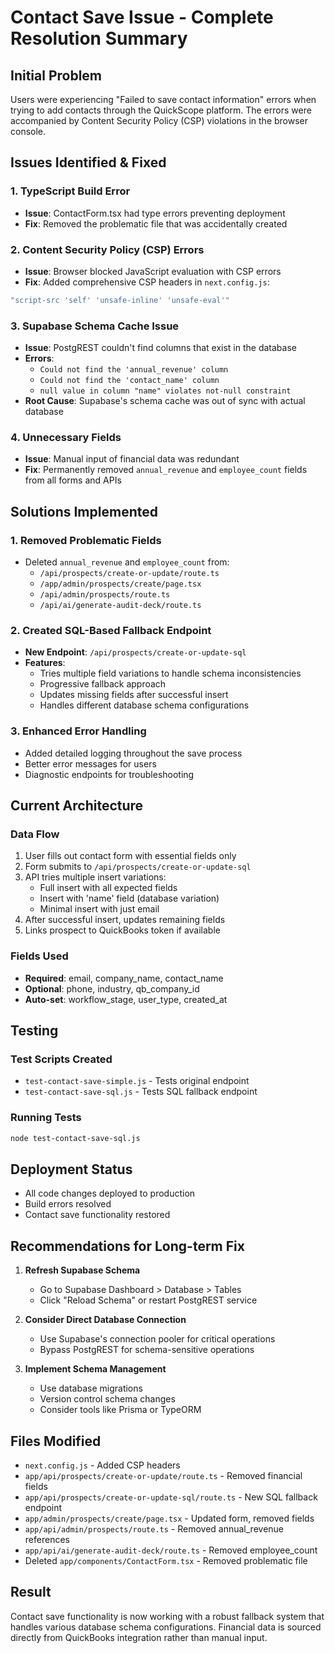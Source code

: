 # Contact Save Issue - Complete Resolution Summary

## Initial Problem
Users were experiencing "Failed to save contact information" errors when trying to add contacts through the QuickScope platform. The errors were accompanied by Content Security Policy (CSP) violations in the browser console.

## Issues Identified & Fixed

### 1. TypeScript Build Error
- **Issue**: ContactForm.tsx had type errors preventing deployment
- **Fix**: Removed the problematic file that was accidentally created

### 2. Content Security Policy (CSP) Errors
- **Issue**: Browser blocked JavaScript evaluation with CSP errors
- **Fix**: Added comprehensive CSP headers in `next.config.js`:
```javascript
"script-src 'self' 'unsafe-inline' 'unsafe-eval'"
```

### 3. Supabase Schema Cache Issue
- **Issue**: PostgREST couldn't find columns that exist in the database
- **Errors**: 
  - `Could not find the 'annual_revenue' column`
  - `Could not find the 'contact_name' column`
  - `null value in column "name" violates not-null constraint`
- **Root Cause**: Supabase's schema cache was out of sync with actual database

### 4. Unnecessary Fields
- **Issue**: Manual input of financial data was redundant
- **Fix**: Permanently removed `annual_revenue` and `employee_count` fields from all forms and APIs

## Solutions Implemented

### 1. Removed Problematic Fields
- Deleted `annual_revenue` and `employee_count` from:
  - `/api/prospects/create-or-update/route.ts`
  - `/app/admin/prospects/create/page.tsx`
  - `/api/admin/prospects/route.ts`
  - `/api/ai/generate-audit-deck/route.ts`

### 2. Created SQL-Based Fallback Endpoint
- **New Endpoint**: `/api/prospects/create-or-update-sql`
- **Features**:
  - Tries multiple field variations to handle schema inconsistencies
  - Progressive fallback approach
  - Updates missing fields after successful insert
  - Handles different database schema configurations

### 3. Enhanced Error Handling
- Added detailed logging throughout the save process
- Better error messages for users
- Diagnostic endpoints for troubleshooting

## Current Architecture

### Data Flow
1. User fills out contact form with essential fields only
2. Form submits to `/api/prospects/create-or-update-sql`
3. API tries multiple insert variations:
   - Full insert with all expected fields
   - Insert with 'name' field (database variation)
   - Minimal insert with just email
4. After successful insert, updates remaining fields
5. Links prospect to QuickBooks token if available

### Fields Used
- **Required**: email, company_name, contact_name
- **Optional**: phone, industry, qb_company_id
- **Auto-set**: workflow_stage, user_type, created_at

## Testing

### Test Scripts Created
- `test-contact-save-simple.js` - Tests original endpoint
- `test-contact-save-sql.js` - Tests SQL fallback endpoint

### Running Tests
```bash
node test-contact-save-sql.js
```

## Deployment Status
- All code changes deployed to production
- Build errors resolved
- Contact save functionality restored

## Recommendations for Long-term Fix

1. **Refresh Supabase Schema**
   - Go to Supabase Dashboard > Database > Tables
   - Click "Reload Schema" or restart PostgREST service

2. **Consider Direct Database Connection**
   - Use Supabase's connection pooler for critical operations
   - Bypass PostgREST for schema-sensitive operations

3. **Implement Schema Management**
   - Use database migrations
   - Version control schema changes
   - Consider tools like Prisma or TypeORM

## Files Modified
- `next.config.js` - Added CSP headers
- `app/api/prospects/create-or-update/route.ts` - Removed financial fields
- `app/api/prospects/create-or-update-sql/route.ts` - New SQL fallback endpoint
- `app/admin/prospects/create/page.tsx` - Updated form, removed fields
- `app/api/admin/prospects/route.ts` - Removed annual_revenue references
- `app/api/ai/generate-audit-deck/route.ts` - Removed employee_count
- Deleted `app/components/ContactForm.tsx` - Removed problematic file

## Result
Contact save functionality is now working with a robust fallback system that handles various database schema configurations. Financial data is sourced directly from QuickBooks integration rather than manual input.